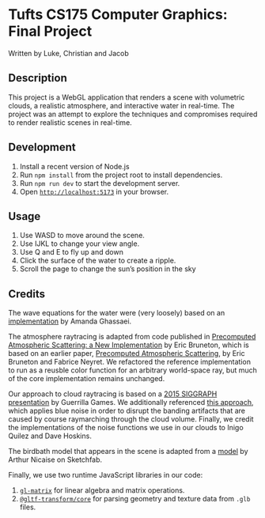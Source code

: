 # Tufts CS175 Computer Graphics: Final Project
Written by Luke, Christian and Jacob

## Description
This project is a WebGL application that renders a scene with volumetric clouds, a realistic atmosphere, and interactive water in real-time. The project was an attempt to explore the techniques and compromises required to render realistic scenes in real-time.

## Development
1. Install a recent version of Node.js
2. Run `npm install` from the project root to install dependencies.
3. Run `npm run dev` to start the development server.
4. Open [`http://localhost:5173`](http://localhost:5173) in your browser.

## Usage
1. Use WASD to move around the scene.
2. Use IJKL to change your view angle.
3. Use Q and E to fly up and down
4. Click the surface of the water to create a ripple.
5. Scroll the page to change the sun’s position in the sky

## Credits
The wave equations for the water were (very loosely) based on an [implementation](https://github.com/amandaghassaei/gpu-io/blob/main/examples/wave2d/index.js) by Amanda Ghassaei.

The atmosphere raytracing is adapted from code published in [Precomputed Atmospheric Scattering: a New Implementation](https://ebruneton.github.io/precomputed_atmospheric_scattering/) by Eric Bruneton, which is based on an earlier paper, [Precomputed Atmospheric Scattering](https://hal.inria.fr/inria-00288758/document), by Eric Bruneton and Fabrice Neyret. We refactored the reference implementation to run as a reusble color function for an arbitrary world-space ray, but much of the core implementation remains unchanged.

Our approach to cloud raytracing is based on a [2015 SIGGRAPH presentation](https://www.guerrilla-games.com/media/News/Files/The-Real-time-Volumetric-Cloudscapes-of-Horizon-Zero-Dawn.pdf) by Guerrilla Games. We additionally referenced [this approach](https://blog.demofox.org/2020/05/10/ray-marching-fog-with-blue-noise/), which applies blue noise in order to disrupt the banding artifacts that are caused by course raymarching through the cloud volume. Finally, we credit the implementations of the noise functions we use in our clouds to Inigo Quilez and Dave Hoskins.

The birdbath model that appears in the scene is adapted from a [model](https://sketchfab.com/3d-models/bird-bath-da9098a83bec4768bf19b899577c9374) by Arthur Nicaise on Sketchfab.

Finally, we use two runtime JavaScript libraries in our code:

  1. [`gl-matrix`](https://www.npmjs.com/package/gl-matrix) for linear algebra and matrix operations.
  2. [`@gltf-transform/core`](https://www.npmjs.com/package/@gltf-transform/core) for parsing geometry and texture data from `.glb` files.
